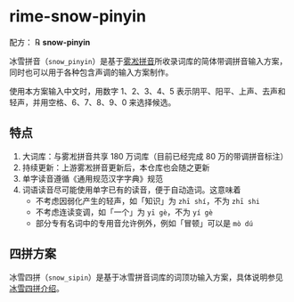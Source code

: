 # rime-snow-pinyin

配方： ℞ **snow-pinyin**

冰雪拼音（`snow_pinyin`）是基于[雾凇拼音](http://github.com/iDvel/rime-ice)所收录词库的简体带调拼音输入方案，同时也可以用于各种包含声调的输入方案制作。

使用本方案输入中文时，用数字 1、2、3、4、5 表示阴平、阳平、上声、去声和轻声，并用空格、6、7、8、9、0 来选择候选。

## 特点

1. 大词库：与雾凇拼音共享 180 万词库（目前已经完成 80 万的带调拼音标注）
2. 持续更新：上游雾凇拼音更新后，本仓库也会随之更新
3. 单字读音遵循《通用规范汉字字典》规范
4. 词语读音尽可能使用单字已有的读音，便于自动造词。这意味着
    - 不考虑因弱化产生的轻声，如「知识」为 `zhī shí`，不为 `zhī shi`
    - 不考虑连读变调，如「一个」为 `yī gè`，不为 `yí gè`
    - 部分专有名词中的专用音允许例外，例如「冒顿」可以是 `mò dú`

## 四拼方案

冰雪四拼（`snow_sipin`）是基于冰雪拼音词库的词顶功输入方案，具体说明参见[冰雪四拼介绍](https://sbxlm.github.io/posts/冰雪四拼.html)。
